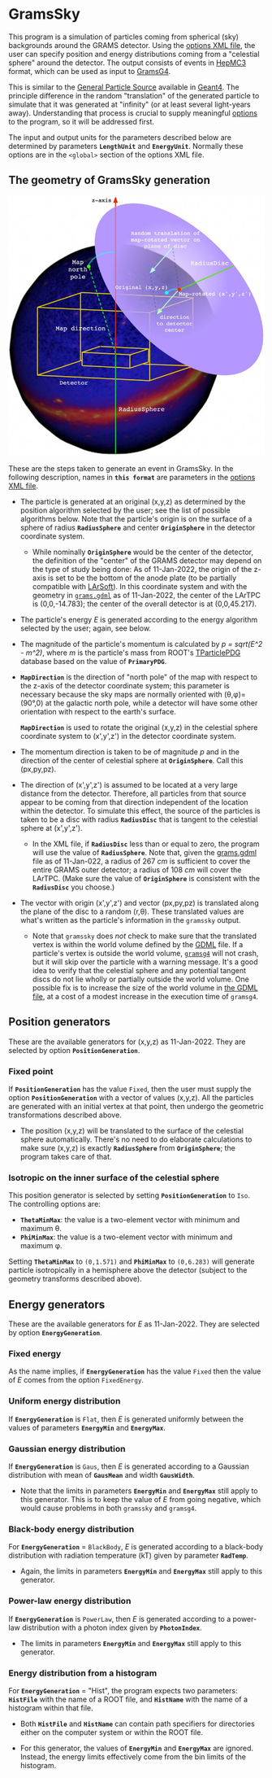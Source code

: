 # GramsSky

This program is a simulation of particles coming from spherical (sky) backgrounds around the GRAMS detector. Using the [options XML file](../util/README.md), the user can specify position and energy distributions coming from a "celestial sphere" around the detector. The output consists of events in [HepMC3][10] format, which can be used as input to [GramsG4](../GramsG4/README.md). 

[10]: https://gitlab.cern.ch/hepmc/HepMC3

This is similar to the [General Particle Source][62] available in [Geant4][60]. The principle difference in the random "translation" of the generated particle to simulate that it was generated at "infinity" (or at least several light-years away). Understanding that process is crucial to supply meaningful [options](../options.xml) to the program, so it will be addressed first.

[60]: https://geant4.web.cern.ch/
[62]: http://geant4-userdoc.web.cern.ch/geant4-userdoc/UsersGuides/ForApplicationDeveloper/html/GettingStarted/generalParticleSource.html

The input and output units for the parameters described below are determined by parameters __`LengthUnit`__ and __`EnergyUnit`__. Normally these options are in the `<global>` section of the options XML file. 

## The geometry of GramsSky generation

![Sky Diagram](SkyDiagram.jpg)

These are the steps taken to generate an event in GramsSky. In the following description, names in __`this format`__ are parameters in the [options XML file](../options.xml). 

   - The particle is generated at an original (x,y,z) as determined by the position algorithm selected by the user; see the list of possible algorithms below. Note that the particle's origin is on the surface of a sphere of radius __`RadiusSphere`__ and center __`OriginSphere`__ in the detector coordinate system.

      - While nominally __`OriginSphere`__ would be the center of the detector, the definition of the "center" of the GRAMS detector may depend on the type of study being done: As of 11-Jan-2022, the origin of the z-axis is set to be the bottom of the anode plate (to be partially compatible with [LArSoft][15]). In this coordinate system and with the geometry in [`grams.gdml`](../grams.gdml) as of 11-Jan-2022, the center of the LArTPC is (0,0,-14.783); the center of the overall detector is at (0,0,45.217).
   
[15]: https://github.com/LArSoft
   
   - The particle's energy _E_ is generated according to the energy algorithm selected by the user; again, see below.
   
   - The magnitude of the particle's momentum is calculated by _p = sqrt(E^2 - m^2)_, where _m_ is the particle's mass from ROOT's [TParticlePDG][10] database based on the value of __`PrimaryPDG`__.
   
[10]: https://root.cern.ch/doc/master/classTDatabasePDG.html
[11]: https://pdg.lbl.gov/2007/reviews/montecarlorpp.pdf

   - __`MapDirection`__ is the direction of "north pole" of the map with respect to the z-axis of the detector coordinate system; this parameter is necessary because the sky maps are normally oriented with (&theta;,&phi;)=(90&deg;,0) at the galactic north pole, while a detector will have some other orientation with respect to the earth's surface. 
   
      __`MapDirection`__ is used to rotate the original (x,y,z) in the celestial sphere coordinate system to (x',y',z') in the detector coordinate system. 
    
   - The momentum direction is taken to be of magnitude _p_ and in the direction of the center of celestial sphere at __`OriginSphere`__. Call this (px,py,pz).
   
   - The direction of (x',y',z') is assumed to be located at a very large distance from the detector. Therefore, all particles from that source appear to be coming from that direction independent of the location within the detector. To simulate this effect, the source of the particles is taken to be a disc with radius __`RadiusDisc`__ that is tangent to the celestial sphere at (x',y',z').
   
      - In the XML file, if __`RadiusDisc`__ less than or equal to zero, the program will use the value of __`RadiusSphere`__. Note that, given the [grams.gdml](../grams.gdml) file as of 11-Jan-022, a radius of 267 _cm_ is sufficient to cover the entire GRAMS outer detector; a radius of 108 _cm_ will cover the LArTPC. (Make sure the value of __`OriginSphere`__ is consistent with the __`RadiusDisc`__ you choose.)

   - The vector with origin (x',y',z') and vector (px,py,pz) is translated along the plane of the disc to a random (r,&theta;). These translated values are what's written as the particle's information in the `gramssky` output. 
     
      - Note that `gramssky` does _not_ check to make sure that the translated vertex is within the world volume defined by the [GDML](../grams.gdml) file. If a particle's vertex is outside the world volume, [`gramsg4`](../GramsG4) will not crash, but it will skip over the particle with a warning message. It's a good idea to verify that the celestial sphere and any potential tangent discs do not lie wholly or partially outside the world volume. One possible fix is to increase the size of the world volume in [the GDML file](../grams.gdml), at a cost of a modest increase in the execution time of `gramsg4`.

## Position generators

These are the available generators for (x,y,z) as 11-Jan-2022. They are selected by option __`PositionGeneration`__. 

### Fixed point

If __`PositionGeneration`__ has the value `Fixed`, then the user must supply the option __`PositionGeneration`__ with a vector of values (x,y,z). All the particles are generated with an initial vertex at that point, then undergo the geometric transformations described above. 

   - The position (x,y,z) will be translated to the surface of the celestial sphere automatically. There's no need to do elaborate calculations to make sure (x,y,z) is exactly __`RadiusSphere`__ from __`OriginSphere`__; the program takes care of that. 

### Isotropic on the inner surface of the celestial sphere

This position generator is selected by setting __`PositionGeneration`__ to `Iso`. The controlling options are:

   - __`ThetaMinMax`__: the value is a two-element vector with minimum and maximum &theta;.
   - __`PhiMinMax`__: the value is a two-element vector with minimum and maximum &phi;.

Setting __`ThetaMinMax`__ to `(0,1.571)` and __`PhiMinMax`__ to `(0,6.283)` will generate particle isotropically in a hemisphere above the detector (subject to the geometry transforms described above).

## Energy generators

These are the available generators for _E_ as 11-Jan-2022. They are selected by option __`EnergyGeneration`__. 

### Fixed energy

As the name implies, if __`EnergyGeneration`__ has the value `Fixed` then the value of _E_ comes from the option `FixedEnergy`.

### Uniform energy distribution

If __`EnergyGeneration`__ is `Flat`, then _E_ is generated uniformly between the values of parameters __`EnergyMin`__ and __`EnergyMax`__.

### Gaussian energy distribution

If __`EnergyGeneration`__ is `Gaus`, then _E_ is generated according to a Gaussian distribution with mean of __`GausMean`__ and width __`GausWidth`__. 

   - Note that the limits in parameters __`EnergyMin`__ and __`EnergyMax`__ still apply to this generator. This is to keep the value of _E_ from going negative, which would cause problems in both `gramssky` and `gramsg4`.
   
### Black-body energy distribution

For __`EnergyGeneration`__ = `BlackBody`, _E_ is generated according to a black-body distribution with radiation temperature (kT) given by parameter __`RadTemp`__. 

   - Again, the limits in parameters __`EnergyMin`__ and __`EnergyMax`__ still apply to this generator.
   
### Power-law energy distribution

If __`EnergyGeneration`__ is `PowerLaw`, then _E_ is generated according to a power-law distribution with a photon index given by __`PhotonIndex`__.

   - The limits in parameters __`EnergyMin`__ and __`EnergyMax`__ still apply to this generator.
   
### Energy distribution from a histogram

For __`EnergyGeneration`__ = "Hist", the program expects two parameters: __`HistFile`__ with the name of a ROOT file, and __`HistName`__ with the name of a histogram within that file. 

   - Both __`HistFile`__ and __`HistName`__ can contain path specifiers for directories either on the computer system or within the ROOT file. 
   
   - For this generator, the values of __`EnergyMin`__ and __`EnergyMax`__ are ignored. Instead, the energy limits effectively come from the bin limits of the histogram. 
   